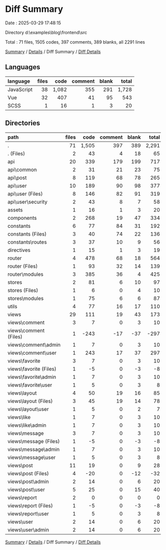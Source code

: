 # Diff Summary

Date : 2025-03-29 17:48:15

Directory d:\\examples\\blog\\frontend\\src

Total : 71 files,  1505 codes, 397 comments, 389 blanks, all 2291 lines

[Summary](results.md) / [Details](details.md) / Diff Summary / [Diff Details](diff-details.md)

## Languages
| language | files | code | comment | blank | total |
| :--- | ---: | ---: | ---: | ---: | ---: |
| JavaScript | 38 | 1,082 | 355 | 291 | 1,728 |
| Vue | 32 | 407 | 41 | 95 | 543 |
| SCSS | 1 | 16 | 1 | 3 | 20 |

## Directories
| path | files | code | comment | blank | total |
| :--- | ---: | ---: | ---: | ---: | ---: |
| . | 71 | 1,505 | 397 | 389 | 2,291 |
| . (Files) | 2 | 43 | 4 | 18 | 65 |
| api | 20 | 339 | 179 | 199 | 717 |
| api\\common | 2 | 31 | 21 | 23 | 75 |
| api\\post | 8 | 119 | 68 | 78 | 265 |
| api\\user | 10 | 189 | 90 | 98 | 377 |
| api\\user (Files) | 8 | 146 | 82 | 91 | 319 |
| api\\user\\security | 2 | 43 | 8 | 7 | 58 |
| assets | 1 | 16 | 1 | 3 | 20 |
| components | 2 | 268 | 19 | 47 | 334 |
| constants | 6 | 77 | 84 | 31 | 192 |
| constants (Files) | 3 | 40 | 74 | 22 | 136 |
| constants\\routes | 3 | 37 | 10 | 9 | 56 |
| directives | 1 | 15 | 1 | 3 | 19 |
| router | 4 | 478 | 68 | 18 | 564 |
| router (Files) | 1 | 93 | 32 | 14 | 139 |
| router\\modules | 3 | 385 | 36 | 4 | 425 |
| stores | 2 | 81 | 6 | 10 | 97 |
| stores (Files) | 1 | 6 | 0 | 4 | 10 |
| stores\\modules | 1 | 75 | 6 | 6 | 87 |
| utils | 4 | 77 | 16 | 17 | 110 |
| views | 29 | 111 | 19 | 43 | 173 |
| views\\comment | 3 | 7 | 0 | 3 | 10 |
| views\\comment (Files) | 1 | -243 | -17 | -37 | -297 |
| views\\comment\\admin | 1 | 7 | 0 | 3 | 10 |
| views\\comment\\user | 1 | 243 | 17 | 37 | 297 |
| views\\favorite | 3 | 7 | 0 | 3 | 10 |
| views\\favorite (Files) | 1 | -5 | 0 | -3 | -8 |
| views\\favorite\\admin | 1 | 7 | 0 | 3 | 10 |
| views\\favorite\\user | 1 | 5 | 0 | 3 | 8 |
| views\\layout | 4 | 50 | 19 | 16 | 85 |
| views\\layout (Files) | 3 | 45 | 19 | 14 | 78 |
| views\\layout\\user | 1 | 5 | 0 | 2 | 7 |
| views\\like | 1 | 7 | 0 | 3 | 10 |
| views\\like\\admin | 1 | 7 | 0 | 3 | 10 |
| views\\message | 3 | 7 | 0 | 3 | 10 |
| views\\message (Files) | 1 | -5 | 0 | -3 | -8 |
| views\\message\\admin | 1 | 7 | 0 | 3 | 10 |
| views\\message\\user | 1 | 5 | 0 | 3 | 8 |
| views\\post | 11 | 19 | 0 | 9 | 28 |
| views\\post (Files) | 4 | -20 | 0 | -12 | -32 |
| views\\post\\admin | 2 | 14 | 0 | 6 | 20 |
| views\\post\\user | 5 | 25 | 0 | 15 | 40 |
| views\\report | 2 | 0 | 0 | 0 | 0 |
| views\\report (Files) | 1 | -5 | 0 | -3 | -8 |
| views\\report\\user | 1 | 5 | 0 | 3 | 8 |
| views\\user | 2 | 14 | 0 | 6 | 20 |
| views\\user\\admin | 2 | 14 | 0 | 6 | 20 |

[Summary](results.md) / [Details](details.md) / Diff Summary / [Diff Details](diff-details.md)